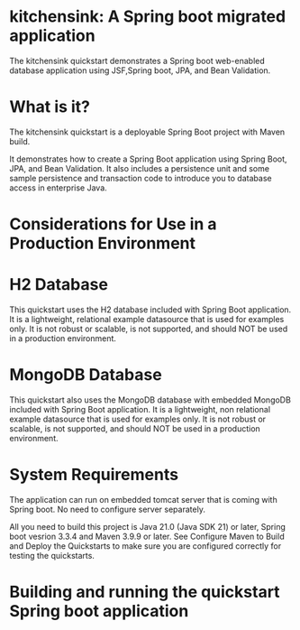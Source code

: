 # kitchensink: A Spring boot migrated application
The kitchensink quickstart demonstrates a Spring boot web-enabled database application using JSF,Spring boot, JPA, and Bean Validation.

# What is it?
The kitchensink quickstart is a deployable Spring Boot project with Maven build.

It demonstrates how to create a Spring Boot application using Spring Boot, JPA, and Bean Validation. It also includes a persistence unit and some sample persistence and transaction code to introduce you to database access in enterprise Java.

# Considerations for Use in a Production Environment

# H2 Database
This quickstart uses the H2 database included with Spring Boot application. It is a lightweight, relational example datasource that is used for examples only. It is not robust or scalable, is not supported, and should NOT be used in a production environment.

# MongoDB Database
This quickstart also uses the MongoDB database with embedded MongoDB included with Spring Boot application. It is a lightweight, non relational example datasource that is used for examples only. It is not robust or scalable, is not supported, and should NOT be used in a production environment.

# System Requirements
The application can run on embedded tomcat server that is coming with Spring boot. No need to configure server separately. 

All you need to build this project is Java 21.0 (Java SDK 21) or later, Spring boot vesrion 3.3.4 and Maven 3.9.9 or later. See Configure Maven to Build and Deploy the Quickstarts to make sure you are configured correctly for testing the quickstarts.

# Building and running the quickstart Spring boot application


